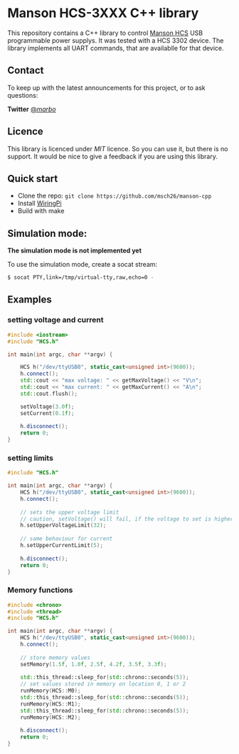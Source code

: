 # Manson HCS-3XXX C++ library

This repository contains a C++ library to control [Manson HCS](https://www.manson.com.hk/product/hcs-3202/) USB programmable power supplys.
It was tested with a HCS 3302 device. The library implements all UART commands, that are availablle for that device.

## Contact

To keep up with the latest announcements for this project, or to ask questions:

**Twitter** [@_marbo_](https://twitter.com/_marbo_)

## Licence

This library is licenced under *MIT* licence. So you can use it, but there is no support.
It would be nice to give a feedback if you are using this library.

## Quick start

- Clone the repo: `git clone https://github.com/msch26/manson-cpp`
- Install [WiringPi](https://github.com/WiringPi/WiringPi)
- Build with make

## Simulation mode:

**The simulation mode is not implemented yet**

To use the simulation mode, create a socat stream:

```bash
$ socat PTY,link=/tmp/virtual-tty,raw,echo=0 -
```

## Examples

### setting voltage and current

```C++
#include <iostream>
#include "HCS.h"

int main(int argc, char **argv) {

    HCS h("/dev/ttyUSB0", static_cast<unsigned int>(9600));
    h.connect();
    std::cout << "max voltage: " << getMaxVoltage() << "V\n";
    std::cout << "max current: " << getMaxCurrent() << "A\n";
    std::cout.flush();

    setVoltage(3.0f);
    setCurrent(0.1f);
		
    h.disconnect();
	return 0;
}
```

### setting limits

```C++
#include "HCS.h"

int main(int argc, char **argv) {
    HCS h("/dev/ttyUSB0", static_cast<unsigned int>(9600));
    h.connect();
    
	// sets the upper voltage limit
	// caution, setVoltage() will fail, if the voltage to set is higher that the upperVoltageLimitValue
	h.setUpperVoltageLimit(32);
	
	// same behaviour for current
	h.setUpperCurrentLimit(5);
    
    h.disconnect();
    return 0;
}
```

### Memory functions

```C++
#include <chrono>
#include <thread>
#include "HCS.h"

int main(int argc, char **argv) {
    HCS h("/dev/ttyUSB0", static_cast<unsigned int>(9600));
    h.connect();
    
	// store memory values
	setMemory(1.5f, 1.0f, 2.5f, 4.2f, 3.5f, 3.3f);
	
	std::this_thread::sleep_for(std::chrono::seconds(5));
	// set values stored in memory on location 0, 1 or 2
	runMemory(HCS::M0);
	std::this_thread::sleep_for(std::chrono::seconds(5));
	runMemory(HCS::M1);
	std::this_thread::sleep_for(std::chrono::seconds(5));
	runMemory(HCS::M2);
    
    h.disconnect();
	return 0;
}
```

